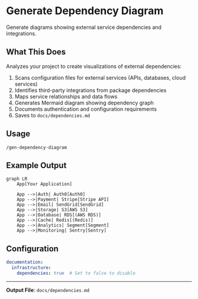 # Generate Dependency Diagram

Generate diagrams showing external service dependencies and integrations.

## What This Does

Analyzes your project to create visualizations of external dependencies:

1. Scans configuration files for external services (APIs, databases, cloud services)
2. Identifies third-party integrations from package dependencies
3. Maps service relationships and data flows
4. Generates Mermaid diagram showing dependency graph
5. Documents authentication and configuration requirements
6. Saves to `docs/dependencies.md`

## Usage

```
/gen-dependency-diagram
```

## Example Output

```mermaid
graph LR
    App[Your Application]

    App -->|Auth| Auth0[Auth0]
    App -->|Payment| Stripe[Stripe API]
    App -->|Email| SendGrid[SendGrid]
    App -->|Storage| S3[AWS S3]
    App -->|Database| RDS[(AWS RDS)]
    App -->|Cache| Redis[(Redis)]
    App -->|Analytics| Segment[Segment]
    App -->|Monitoring| Sentry[Sentry]
```

## Configuration

```yaml
documentation:
  infrastructure:
    dependencies: true  # Set to false to disable
```

---

**Output File**: `docs/dependencies.md`
